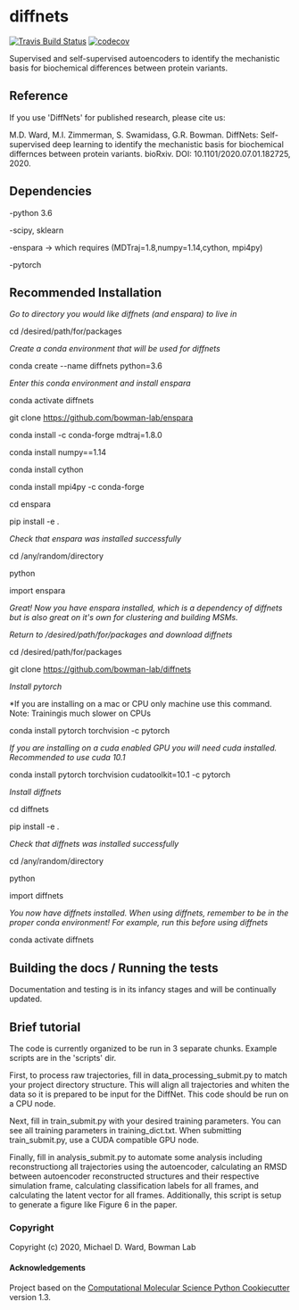 diffnets
==============================
[//]: # (Badges)
[![Travis Build Status](https://travis-ci.com/REPLACE_WITH_OWNER_ACCOUNT/diffnets.svg?branch=master)](https://travis-ci.com/REPLACE_WITH_OWNER_ACCOUNT/diffnets)
[![codecov](https://codecov.io/gh/REPLACE_WITH_OWNER_ACCOUNT/diffnets/branch/master/graph/badge.svg)](https://codecov.io/gh/REPLACE_WITH_OWNER_ACCOUNT/diffnets/branch/master)


Supervised and self-supervised autoencoders to identify the mechanistic basis for biochemical differences between protein variants.

## Reference

If you use 'DiffNets' for published research, please cite us:

M.D. Ward, M.I. Zimmerman, S. Swamidass, G.R. Bowman. DiffNets: Self-supervised deep learning to identify the mechanistic basis for biochemical differnces between protein variants. bioRxiv. DOI: 10.1101/2020.07.01.182725, 2020.

## Dependencies

-python 3.6

-scipy, sklearn

-enspara -> which requires (MDTraj=1.8,numpy=1.14,cython, mpi4py)

-pytorch

## Recommended Installation

*Go to directory you would like diffnets (and enspara) to live in*

cd /desired/path/for/packages

*Create a conda environment that will be used for diffnets*

conda create --name diffnets python=3.6

*Enter this conda environment and install enspara*

conda activate diffnets

git clone https://github.com/bowman-lab/enspara

conda install -c conda-forge mdtraj=1.8.0

conda install numpy==1.14

conda install cython

conda install mpi4py -c conda-forge

cd enspara

pip install -e .

*Check that enspara was installed successfully*

cd /any/random/directory

python

import enspara

*Great! Now you have enspara installed, which is a dependency of diffnets but is also great on it's own for clustering and building MSMs.*

*Return to /desired/path/for/packages and download diffnets*

cd /desired/path/for/packages

git clone https://github.com/bowman-lab/diffnets

*Install pytorch*

*If you are installing on a mac or CPU only machine use this command. Note: Trainingis much slower on CPUs

conda install pytorch torchvision -c pytorch

*If you are installing on a cuda enabled GPU you will need cuda installed. Recommended to use cuda 10.1*

conda install pytorch torchvision cudatoolkit=10.1 -c pytorch

*Install diffnets*

cd diffnets

pip install -e .

*Check that diffnets was installed successfully*

cd /any/random/directory

python

import diffnets

*You now have diffnets installed. When using diffnets, remember to be in the proper conda environment! For example, run this before using diffnets*

conda activate diffnets


## Building the docs / Running the tests

Documentation and testing is in its infancy stages and will be continually updated.

## Brief tutorial

The code is currently organized to be run in 3 separate chunks. Example scripts are in the 'scripts' dir.

First, to process raw trajectories, fill in data_processing_submit.py to match your project directory structure. This will align all trajectories and whiten the data so it is prepared to be input for the DiffNet. This code should be run on a CPU node.

Next, fill in train_submit.py with your desired training parameters. You can see all training parameters in training_dict.txt. When submitting train_submit.py, use a CUDA compatible GPU node. 

Finally, fill in analysis_submit.py to automate some analysis including reconstructiong all trajectories using the autoencoder, calculating an RMSD between autoencoder reconstructed structures and their respective simulation frame, calculating classification labels for all frames, and calculating the latent vector for all frames. Additionally, this script is setup to generate a figure like Figure 6 in the paper.


### Copyright

Copyright (c) 2020, Michael D. Ward, Bowman Lab


#### Acknowledgements
 
Project based on the 
[Computational Molecular Science Python Cookiecutter](https://github.com/molssi/cookiecutter-cms) version 1.3.
